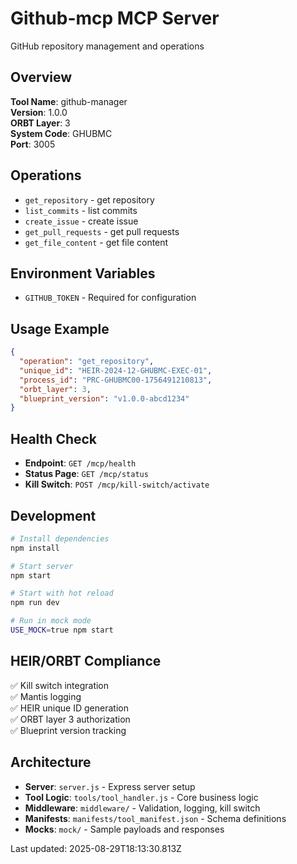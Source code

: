 # Github-mcp MCP Server

GitHub repository management and operations

## Overview

**Tool Name**: github-manager  
**Version**: 1.0.0  
**ORBT Layer**: 3  
**System Code**: GHUBMC  
**Port**: 3005

## Operations

- `get_repository` - get repository
- `list_commits` - list commits
- `create_issue` - create issue
- `get_pull_requests` - get pull requests
- `get_file_content` - get file content

## Environment Variables

- `GITHUB_TOKEN` - Required for configuration

## Usage Example

```json
{
  "operation": "get_repository",
  "unique_id": "HEIR-2024-12-GHUBMC-EXEC-01",
  "process_id": "PRC-GHUBMC00-1756491210813",
  "orbt_layer": 3,
  "blueprint_version": "v1.0.0-abcd1234"
}
```

## Health Check

- **Endpoint**: `GET /mcp/health`
- **Status Page**: `GET /mcp/status`
- **Kill Switch**: `POST /mcp/kill-switch/activate`

## Development

```bash
# Install dependencies
npm install

# Start server
npm start

# Start with hot reload
npm run dev

# Run in mock mode
USE_MOCK=true npm start
```

## HEIR/ORBT Compliance

✅ Kill switch integration  
✅ Mantis logging  
✅ HEIR unique ID generation  
✅ ORBT layer 3 authorization  
✅ Blueprint version tracking  

## Architecture

- **Server**: `server.js` - Express server setup
- **Tool Logic**: `tools/tool_handler.js` - Core business logic
- **Middleware**: `middleware/` - Validation, logging, kill switch
- **Manifests**: `manifests/tool_manifest.json` - Schema definitions
- **Mocks**: `mock/` - Sample payloads and responses

Last updated: 2025-08-29T18:13:30.813Z
